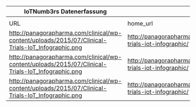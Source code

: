 |IoTNumb3rs Datenerfassung|||||||||||
| ---- | ---- | ---- | ---- | ---- | ---- | ---- | ---- | ---- | ---- | ---- |
||||||||||||
|URL|home_url|filename|device_class|device_count|market_class|market_volume|prognosis_year|publication_year|authorship_class|Dropbox folder|
|http://panagorapharma.com/clinical/wp-content/uploads/2015/07/Clinical-Trials-IoT_Infographic.png|http://panagorapharma.com/clinical/clinical-trials-iot-infographic/|file3_Clinical-Trials-IoT_Infographic.png|wearable per year|187200000|||2020|2015|blogger|marielledemuth/20181114-1507|
|http://panagorapharma.com/clinical/wp-content/uploads/2015/07/Clinical-Trials-IoT_Infographic.png|http://panagorapharma.com/clinical/clinical-trials-iot-infographic/|file3_Clinical-Trials-IoT_Infographic.png|||biosensing wearable|60000000000|2018|2015|blogger|marielledemuth/20181114-1507|
|http://panagorapharma.com/clinical/wp-content/uploads/2015/07/Clinical-Trials-IoT_Infographic.png|http://panagorapharma.com/clinical/clinical-trials-iot-infographic/|file3_Clinical-Trials-IoT_Infographic.png|||IoT market|9.4729E+11|2019|2015|blogger|marielledemuth/20181114-1507|
